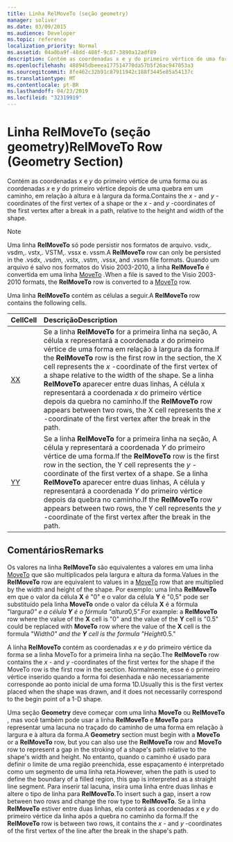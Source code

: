 ```yaml
---
title: Linha RelMoveTo (seção geometry)
manager: soliver
ms.date: 03/09/2015
ms.audience: Developer
ms.topic: reference
localization_priority: Normal
ms.assetid: 04a0ba9f-48dd-488f-9c87-3890a12adf89
description: Contém as coordenadas x e y do primeiro vértice de uma forma ou as coordenadas x e y do primeiro vértice depois de uma quebra em um caminho, em relação à altura e à largura da forma.
ms.openlocfilehash: 488945dbeeea177514770da57b5f26ac947053a3
ms.sourcegitcommit: 8fe462c32b91c87911942c188f3445e85a54137c
ms.translationtype: MT
ms.contentlocale: pt-BR
ms.lasthandoff: 04/23/2019
ms.locfileid: "32319919"
---
```

# <a name="relmoveto-row-geometry-section"></a><span data-ttu-id="60b2f-103">Linha RelMoveTo (seção geometry)</span><span class="sxs-lookup"><span data-stu-id="60b2f-103">RelMoveTo Row (Geometry Section)</span></span>

<span data-ttu-id="60b2f-104">Contém as coordenadas *x* e *y* do primeiro vértice de uma forma ou as coordenadas *x* e *y* do primeiro vértice depois de uma quebra em um caminho, em relação à altura e à largura da forma.</span><span class="sxs-lookup"><span data-stu-id="60b2f-104">Contains the  *x*  - and  *y*  -coordinates of the first vertex of a shape or the  *x*  - and  *y*  -coordinates of the first vertex after a break in a path, relative to the height and width of the shape.</span></span> 
  
> [!NOTE]
> <span data-ttu-id="60b2f-105">Uma linha **RelMoveTo** só pode persistir nos formatos de arquivo. vsdx,. vsdm,. vstx,. VSTM,. vssx e. vssm.</span><span class="sxs-lookup"><span data-stu-id="60b2f-105">A **RelMoveTo** row can only be persisted in the .vsdx, .vsdm, .vstx, .vstm, .vssx, and .vssm file formats.</span></span> <span data-ttu-id="60b2f-106">Quando um arquivo é salvo nos formatos do Visio 2003-2010, a linha **RelMoveTo** é convertida em uma linha [MoveTo](moveto-row-geometry-section.md) .</span><span class="sxs-lookup"><span data-stu-id="60b2f-106">When a file is saved to the Visio 2003-2010 formats, the **RelMoveTo** row is converted to a [MoveTo](moveto-row-geometry-section.md) row.</span></span> 
  
<span data-ttu-id="60b2f-107">Uma linha **RelMoveTo** contém as células a seguir.</span><span class="sxs-lookup"><span data-stu-id="60b2f-107">A **RelMoveTo** row contains the following cells.</span></span> 
  
|<span data-ttu-id="60b2f-108">**Cell**</span><span class="sxs-lookup"><span data-stu-id="60b2f-108">**Cell**</span></span>|<span data-ttu-id="60b2f-109">**Descrição**</span><span class="sxs-lookup"><span data-stu-id="60b2f-109">**Description**</span></span>|
|:-----|:-----|
|[<span data-ttu-id="60b2f-110">X</span><span class="sxs-lookup"><span data-stu-id="60b2f-110">X</span></span>](x-cell-geometry-section.md) <br/> |<span data-ttu-id="60b2f-111">Se a linha **RelMoveTo** for a primeira linha na seção, A célula x representará a coordenada *x* do primeiro vértice de uma forma em relação à largura da forma.</span><span class="sxs-lookup"><span data-stu-id="60b2f-111">If the **RelMoveTo** row is the first row in the section, the X cell represents the  *x*  -coordinate of the first vertex of a shape relative to the width of the shape.</span></span> <span data-ttu-id="60b2f-112">Se a linha **RelMoveTo** aparecer entre duas linhas, A célula x representará a coordenada *x* do primeiro vértice depois da quebra no caminho.</span><span class="sxs-lookup"><span data-stu-id="60b2f-112">If the **RelMoveTo** row appears between two rows, the X cell represents the  *x*  -coordinate of the first vertex after the break in the path.</span></span>  <br/> |
|[<span data-ttu-id="60b2f-113">Y</span><span class="sxs-lookup"><span data-stu-id="60b2f-113">Y</span></span>](y-cell-geometry-section.md) <br/> |<span data-ttu-id="60b2f-114">Se a linha **RelMoveTo** for a primeira linha na seção, A célula y representará a coordenada *Y* do primeiro vértice de uma forma.</span><span class="sxs-lookup"><span data-stu-id="60b2f-114">If the **RelMoveTo** row is the first row in the section, the Y cell represents the  *y*  -coordinate of the first vertex of a shape.</span></span> <span data-ttu-id="60b2f-115">Se a linha **RelMoveTo** aparecer entre duas linhas, A célula y representará a coordenada *Y* do primeiro vértice depois da quebra no caminho.</span><span class="sxs-lookup"><span data-stu-id="60b2f-115">If the **RelMoveTo** row appears between two rows, the Y cell represents the  *y*  -coordinate of the first vertex after the break in the path.</span></span>  <br/> |
   
## <a name="remarks"></a><span data-ttu-id="60b2f-116">Comentários</span><span class="sxs-lookup"><span data-stu-id="60b2f-116">Remarks</span></span>

<span data-ttu-id="60b2f-117">Os valores na linha **RelMoveTo** são equivalentes a valores em uma linha [MoveTo](moveto-row-geometry-section.md) que são multiplicados pela largura e altura da forma.</span><span class="sxs-lookup"><span data-stu-id="60b2f-117">Values in the **RelMoveTo** row are equivalent to values in a [MoveTo](moveto-row-geometry-section.md) row that are multiplied by the width and height of the shape.</span></span> <span data-ttu-id="60b2f-118">Por exemplo: uma linha **RelMoveTo** em que o valor da célula **X** é "0" e o valor da célula **Y** é "0,5" pode ser substituído pela linha **MoveTo** onde o valor da célula **X** é a fórmula "largura*0" e a célula **Y** é o fórmula "altura*0,5".</span><span class="sxs-lookup"><span data-stu-id="60b2f-118">For example: a **RelMoveTo** row where the value of the **X** cell is "0" and the value of the **Y** cell is "0.5" could be replaced with **MoveTo** row where the value of the **X** cell is the formula "Width*0" and the **Y** cell is the formula "Height*0.5."</span></span> 
  
<span data-ttu-id="60b2f-119">A linha **RelMoveTo** contém as coordenadas *x* e *y* do primeiro vértice da forma se a linha MoveTo for a primeira linha na seção.</span><span class="sxs-lookup"><span data-stu-id="60b2f-119">The **RelMoveTo** row contains the  *x*  - and  *y*  -coordinates of the first vertex for the shape if the MoveTo row is the first row in the section.</span></span> <span data-ttu-id="60b2f-120">Normalmente, esse é o primeiro vértice inserido quando a forma foi desenhada e não necessariamente corresponde ao ponto inicial de uma forma 1D.</span><span class="sxs-lookup"><span data-stu-id="60b2f-120">Usually this is the first vertex placed when the shape was drawn, and it does not necessarily correspond to the begin point of a 1-D shape.</span></span> 
  
<span data-ttu-id="60b2f-121">Uma seção **Geometry** deve começar com uma linha **MoveTo** ou **RelMoveTo** , mas você também pode usar a linha **RelMoveTo** e **MoveTo** para representar uma lacuna no traçado do caminho de uma forma em relação à largura e à altura da forma.</span><span class="sxs-lookup"><span data-stu-id="60b2f-121">A **Geometry** section must begin with a **MoveTo** or a **RelMoveTo** row, but you can also use the **RelMoveTo** row and **MoveTo** row to represent a gap in the stroking of a shape's path relative to the shape's width and height.</span></span> <span data-ttu-id="60b2f-122">No entanto, quando o caminho é usado para definir o limite de uma região preenchida, esse espaçamento é interpretado como um segmento de uma linha reta.</span><span class="sxs-lookup"><span data-stu-id="60b2f-122">However, when the path is used to define the boundary of a filled region, this gap is interpreted as a straight line segment.</span></span> <span data-ttu-id="60b2f-123">Para inserir tal lacuna, insira uma linha entre duas linhas e altere o tipo de linha para **RelMoveTo**.</span><span class="sxs-lookup"><span data-stu-id="60b2f-123">To insert such a gap, insert a row between two rows and change the row type to **RelMoveTo**.</span></span> <span data-ttu-id="60b2f-124">Se a linha **RelMoveTo** estiver entre duas linhas, ela conterá as coordenadas *x* e *y* do primeiro vértice da linha após a quebra no caminho da forma.</span><span class="sxs-lookup"><span data-stu-id="60b2f-124">If the **RelMoveTo** row is between two rows, it contains the  *x*  - and  *y*  -coordinates of the first vertex of the line after the break in the shape's path.</span></span> 
  

